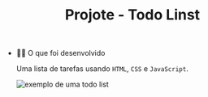 <h1 align="center">Projote - Todo Linst</h1><br />

- 👨‍💻 O que foi desenvolvido<br />

  Uma lista de tarefas usando `HTML`, `CSS` e `JavaScript`.

  ![exemplo de uma todo list](./todo-list-example.gif)
